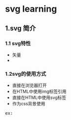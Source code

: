 svg learning
===

##  1.svg 简介

### 1.1 svg特性
* 矢量
* 
### 1.2svg的使用方式

* 直接在浏览器打开
* 在HTML中使用img标签引用
* 直接在HTML中使用svg标签
* 作为css背景使用
<pre>
ex:
	<style type="text/css">
		.div1{
			width:50px;
			height:50px;
			background-image: url(../img/simple.svg);
			background-size: 100%;
		}
	</style> 
</pre>

